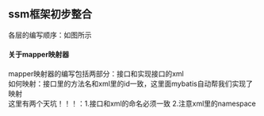 ## ssm框架初步整合
各层的编写顺序：如图所示
![]()
#### 关于mapper映射器
mapper映射器的编写包括两部分：接口和实现接口的xml <br>
如何映射：接口里的方法名和xml里的id一致，这里面mybatis自动帮我们实现了映射 <br>
这里有两个天坑！！！：1.接口和xml的命名必须一致  2.注意xml里的namespace
